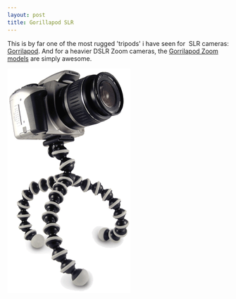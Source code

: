 ```yaml
---
layout: post
title: Gorillapod SLR
---
```


This is by far one of the most rugged 'tripods' i have seen for  SLR cameras: [Gorrilapod](http://joby.com/products/gorillapod/slr/). And for a heavier DSLR Zoom cameras, the [Gorrilapod Zoom models](http://joby.com/products/gorillapod/slrzoom/) are simply awesome.

![](/img/gorillapodslr_camera.png)
